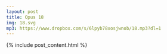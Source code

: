 ```yaml
---
layout: post
title: Opus 18
img: 18.svg
mp3: https://www.dropbox.com/s/6lpyb78xosjwnob/18.mp3?dl=1
---
```


{% include post_content.html %}
